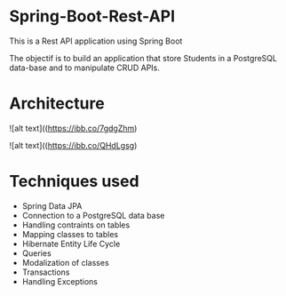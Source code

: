 # Spring-Boot-Rest-API
This is a Rest API application using Spring Boot

The objectif is to build an application that store Students in a PostgreSQL data-base and to manipulate CRUD APIs.

# Architecture
![alt text]((https://ibb.co/7gdgZhm)

![alt text]((https://ibb.co/QHdLgsg)


# Techniques used
- Spring Data JPA
- Connection to a PostgreSQL data base
- Handling contraints on tables
- Mapping classes to tables
- Hibernate Entity Life Cycle
- Queries
- Modalization of classes
- Transactions
- Handling Exceptions
